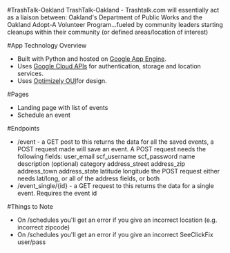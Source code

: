 #TrashTalk-Oakland
TrashTalk-Oakland - Trashtalk.com will essentially act as a liaison between: Oakland's Department of Public Works and the Oakland Adopt-A Volunteer Program...fueled by community leaders starting cleanups within their community (or defined areas/location of interest)

#App Technology Overview
- Built with Python and hosted on [Google App Engine](https://cloud.google.com/appengine/).
- Uses [Google Cloud APIs](https://cloud.google.com) for authentication, storage and location services.
- Uses [Optimizely OUI](http://design.optimizely.com/oui/index.html)for design.

#Pages
- Landing page with list of events
- Schedule an event

#Endpoints
- /event - a GET post to this returns the data for all the saved events, a POST request made will save an event. A POST request needs the following fields:
user_email
scf_username
scf_password
name
description (optional)
category
address_street
address_zip
address_town
address_state
latitude
longitude
the POST request either needs lat/long, or all of the address fields, or both
- /event_single/{id} - a GET request to this returns the data for a single event. Requires the event id

#Things to Note
- On /schedules you'll get an error if you give an incorrect location (e.g. incorrect zipcode) 
- On /schedules you'll get an error if you give an incorrect SeeClickFix user/pass